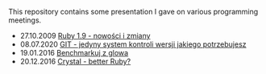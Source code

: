 This repository contains some presentation I gave on various programming meetings.

* 27.10.2009 [Ruby 1.9 - nowości i zmiany](https://radarek.github.io/presentations/Ruby%201.9%20-%20nowosci%20i%20zmiany%20(KRUG%2027.10.2009)/slides/)
* 08.07.2020 [GIT - jedyny system kontroli wersji jakiego potrzebujesz](https://radarek.github.io/presentations/git-presentation.pdf)
* 19.01.2016 [Benchmarkuj z glowa](https://radarek.github.io/presentations/Benchmarkuj%20z%20glowa%20-%20KRUG%2019-01-2016/)
* 20.12.2016 [Crystal - better Ruby?](https://radarek.github.io/presentations/Crystal%20-%20better%20Ruby%3F%20-%20KRUG%2018.12.2016/#/)
